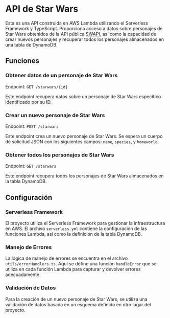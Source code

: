 # API de Star Wars

Esta es una API construida en AWS Lambda utilizando el Serverless Framework y TypeScript. Proporciona acceso a datos sobre personajes de Star Wars obtenidos de la API pública [SWAPI](https://swapi.py4e.com/), así como la capacidad de crear nuevos personajes y recuperar todos los personajes almacenados en una tabla de DynamoDB.

## Funciones

### Obtener datos de un personaje de Star Wars

Endpoint: `GET /starwars/{id}`

Este endpoint recupera datos sobre un personaje de Star Wars específico identificado por su ID.

### Crear un nuevo personaje de Star Wars

Endpoint: `POST /starwars`

Este endpoint crea un nuevo personaje de Star Wars. Se espera un cuerpo de solicitud JSON con los siguientes campos: `name`, `species`, y `homeworld`.

### Obtener todos los personajes de Star Wars

Endpoint: `GET /starwars`

Este endpoint recupera todos los personajes de Star Wars almacenados en la tabla DynamoDB.

## Configuración

### Serverless Framework

El proyecto utiliza el Serverless Framework para gestionar la infraestructura en AWS. El archivo `serverless.yml` contiene la configuración de las funciones Lambda, así como la definición de la tabla DynamoDB.

### Manejo de Errores

La lógica de manejo de errores se encuentra en el archivo `utils/errorHandlers.ts`. Aquí se define una función `handleError` que se utiliza en cada función Lambda para capturar y devolver errores adecuadamente.

### Validación de Datos

Para la creación de un nuevo personaje de Star Wars, se utiliza una validación de datos basada en un esquema definido en otro lugar del proyecto.
